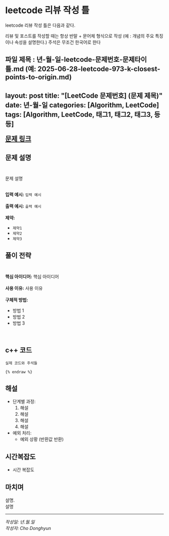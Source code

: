 # leetcode 리뷰 작성 틀
leetcode 리뷰 작성 틀은 다음과 같다.

리뷰 및 포스트를 작성할 때는 항상 반말 + 문어체 형식으로 작성
(예 : 개념의 주요 특징이나 속성을 설명한다.)
주석은 무조건 한국어로 한다

파일 제목 : 년-월-일-leetcode-문제번호-문제타이틀.md
(예: 2025-06-28-leetcode-973-k-closest-points-to-origin.md)
---
layout: post
title: "[LeetCode 문제번호] (문제 제목)"
date: 년-월-일
categories: [Algorithm, LeetCode]
tags: [Algorithm, LeetCode, 태그1, 태그2, 태그3, 등등]
---

<a href="문제 링크" style="font-size:1.5em;"><b>문제 링크</b></a>

## 문제 설명<br/><br/>
문제 설명 <br/><br/>

**입력 예시:** `입력 예시`<br/><br/>
**출력 예시:** `출력 예시` <br/><br/>
**제약:**
- `제약1` 
- `제약2`
- `제약3`

## 풀이 전략<br/><br/>
**핵심 아이디어:** 핵심 아이디어<br/><br/>
**사용 이유:** 사용 이유<br/><br/>
**구체적 방법:**
- 방법 1
- 방법 2
- 방법 3

<br/>

## c++ 코드
```cpp{% raw %}
실제 코드와 주석들

{% endraw %}
```

## 해설
- 단계별 과정:
    1. 해설
    2. 해설
    3. 해설
    4. 해설
- 예외 처리:
    - 예외 상황 (반환값 반환)

## 시간복잡도
- 시간 복잡도

## 마치며
설명.<br/>
설명

---

*작성일: 년.월.일*<br/>
*작성자: Cho Donghyun*